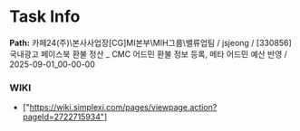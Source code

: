 # Task Info

**Path:** 카페24(주)\본사사업장\[CG]MI본부\MIH그룹\밸류업팀 / jsjeong / [330856] 국내광고 페이스북 환불 정산 _ CMC 어드민 환불 정보 등록, 메타 어드민 예산 반영 / 2025-09-01_00-00-00

### WIKI
- ["https://wiki.simplexi.com/pages/viewpage.action?pageId=2722715934"]

